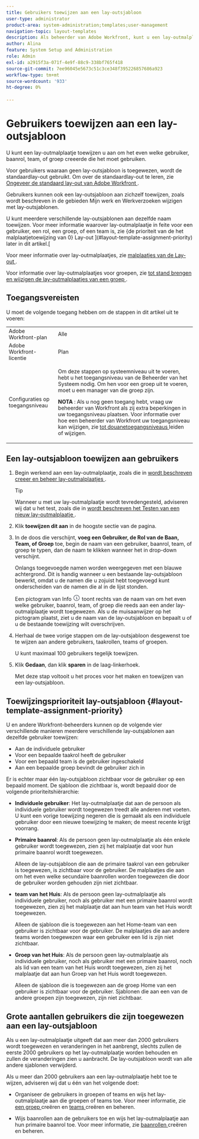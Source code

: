 ```yaml
---
title: Gebruikers toewijzen aan een lay-outsjabloon
user-type: administrator
product-area: system-administration;templates;user-management
navigation-topic: layout-templates
description: Als beheerder van Adobe Workfront, kunt u een lay-outmalplaatje toewijzen u aan om het even welke gebruiker, baanrol, team, of groep hebt gecreeerd die het moet gebruiken.
author: Alina
feature: System Setup and Administration
role: Admin
exl-id: a2915f3a-071f-4e9f-88c9-338bf765f418
source-git-commit: 7ee96045e5673c51c3ce348f395226857686a923
workflow-type: tm+mt
source-wordcount: '933'
ht-degree: 0%

---
```


# Gebruikers toewijzen aan een lay-outsjabloon

U kunt een lay-outmalplaatje toewijzen u aan om het even welke gebruiker, baanrol, team, of groep creeerde die het moet gebruiken.

Voor gebruikers waaraan geen lay-outsjabloon is toegewezen, wordt de standaardlay-out gebruikt. Om over de standaardlay-out te leren, zie [ Ongeveer de standaard lay-out van Adobe Workfront ](../../../administration-and-setup/customize-workfront/use-layout-templates/about-the-default-wf-layout.md).

Gebruikers kunnen ook een lay-outsjabloon aan zichzelf toewijzen, zoals wordt beschreven in de gebieden Mijn werk en Werkverzoeken wijzigen met lay-outsjablonen.

U kunt meerdere verschillende lay-outsjablonen aan dezelfde naam toewijzen. Voor meer informatie waarover lay-outmalplaatje in feite voor een gebruiker, een rol, een groep, of een team is, zie {de prioriteit van de het malplaatjetoewijzing van 0} Lay-out ](#layout-template-assignment-priority) later in dit artikel.[

Voor meer informatie over lay-outmalplaatjes, zie [ malplaatjes van de Lay-out ](../../../administration-and-setup/customize-workfront/use-layout-templates/use-layout-templates-customize-ui.md).

Voor informatie over lay-outmalplaatjes voor groepen, zie [ tot stand brengen en wijzigen de lay-outmalplaatjes van een groep ](../../../administration-and-setup/manage-groups/work-with-group-objects/create-and-modify-a-groups-layout-templates.md).

## Toegangsvereisten

U moet de volgende toegang hebben om de stappen in dit artikel uit te voeren:

<table style="table-layout:auto"> 
 <col> 
 <col> 
 <tbody> 
  <tr> 
   <td role="rowheader">Adobe Workfront-plan</td> 
   <td>Alle</td> 
  </tr> 
  <tr> 
   <td role="rowheader">Adobe Workfront-licentie</td> 
   <td>Plan</td> 
  </tr> 
  <tr> 
   <td role="rowheader">Configuraties op toegangsniveau</td> 
   <td> <p>Om deze stappen op systeemniveau uit te voeren, hebt u het toegangsniveau van de Beheerder van het Systeem nodig.
Om hen voor een groep uit te voeren, moet u een manager van die groep zijn.</p> <p><b> NOTA </b>: Als u nog geen toegang hebt, vraag uw beheerder van Workfront als zij extra beperkingen in uw toegangsniveau plaatsen. Voor informatie over hoe een beheerder van Workfront uw toegangsniveau kan wijzigen, zie <a href="../../../administration-and-setup/add-users/configure-and-grant-access/create-modify-access-levels.md" class="MCXref xref"> tot douanetoegangsniveaus </a> leiden of wijzigen.</p> </td> 
  </tr> 
 </tbody> 
</table>

## Een lay-outsjabloon toewijzen aan gebruikers

1. Begin werkend aan een lay-outmalplaatje, zoals die in [ wordt beschreven creeer en beheer lay-outmalplaatjes ](../../../administration-and-setup/customize-workfront/use-layout-templates/create-and-manage-layout-templates.md).

   >[!TIP]
   >
   >Wanneer u met uw lay-outmalplaatje wordt tevredengesteld, adviseren wij dat u het test, zoals die in [ wordt beschreven het Testen van een nieuw lay-outmalplaatje ](../../../administration-and-setup/customize-workfront/use-layout-templates/test-a-layout-template.md).

1. Klik **toewijzen dit aan** in de hoogste sectie van de pagina.
1. In de doos die verschijnt, **voeg een Gebruiker, de Rol van de Baan, Team, of Groep** toe, begin de naam van een gebruiker, baanrol, team, of groep te typen, dan de naam te klikken wanneer het in drop-down verschijnt.

   Onlangs toegevoegde namen worden weergegeven met een blauwe achtergrond. Dit is handig wanneer u een bestaande lay-outsjabloon bewerkt, omdat u de namen die u zojuist hebt toegevoegd kunt onderscheiden van de namen die al in de lijst stonden.

   Een pictogram van Info ![](assets/info-icon.png) toont rechts van de naam van om het even welke gebruiker, baanrol, team, of groep die reeds aan een ander lay-outmalplaatje wordt toegewezen. Als u de muisaanwijzer op het pictogram plaatst, ziet u de naam van de lay-outsjabloon en bepaalt u of u de bestaande toewijzing wilt overschrijven.

1. Herhaal de twee vorige stappen om de lay-outsjabloon desgewenst toe te wijzen aan andere gebruikers, taakrollen, teams of groepen.

   U kunt maximaal 100 gebruikers tegelijk toewijzen.

1. Klik **Gedaan**, dan klik **sparen** in de laag-linkerhoek.

   Met deze stap voltooit u het proces voor het maken en toewijzen van een lay-outsjabloon.

## Toewijzingsprioriteit lay-outsjabloon {#layout-template-assignment-priority}

U en andere Workfront-beheerders kunnen op de volgende vier verschillende manieren meerdere verschillende lay-outsjablonen aan dezelfde gebruiker toewijzen:

* Aan de individuele gebruiker
* Voor een bepaalde taakrol heeft de gebruiker
* Voor een bepaald team is de gebruiker ingeschakeld
* Aan een bepaalde groep bevindt de gebruiker zich in

Er is echter maar één lay-outsjabloon zichtbaar voor de gebruiker op een bepaald moment. De sjabloon die zichtbaar is, wordt bepaald door de volgende prioriteitshiërarchie:

* **Individuele gebruiker**: Het lay-outmalplaatje dat aan de persoon als individuele gebruiker wordt toegewezen treedt alle anderen met voeten. U kunt een vorige toewijzing negeren die is gemaakt als een individuele gebruiker door een nieuwe toewijzing te maken; de meest recente krijgt voorrang.
* **Primaire baanrol**: Als de persoon geen lay-outmalplaatje als één enkele gebruiker wordt toegewezen, zien zij het malplaatje dat voor hun primaire baanrol wordt toegewezen.

  Alleen de lay-outsjabloon die aan de primaire taakrol van een gebruiker is toegewezen, is zichtbaar voor de gebruiker. De malplaatjes die aan om het even welke secundaire baanrollen worden toegewezen die door de gebruiker worden gehouden zijn niet zichtbaar.

* **team van het Huis**: Als de persoon geen lay-outmalplaatje als individuele gebruiker, noch als gebruiker met een primaire baanrol wordt toegewezen, zien zij het malplaatje dat aan hun team van het Huis wordt toegewezen.

  Alleen de sjabloon die is toegewezen aan het Home-team van een gebruiker is zichtbaar voor de gebruiker. De malplaatjes die aan andere teams worden toegewezen waar een gebruiker een lid is zijn niet zichtbaar.

* **Groep van het Huis**: Als de persoon geen lay-outmalplaatje als individuele gebruiker, noch als gebruiker met een primaire baanrol, noch als lid van een team van het Huis wordt toegewezen, zien zij het malplaatje dat aan hun Groep van het Huis wordt toegewezen.

  Alleen de sjabloon die is toegewezen aan de groep Home van een gebruiker is zichtbaar voor de gebruiker. Sjablonen die aan een van de andere groepen zijn toegewezen, zijn niet zichtbaar.

## Grote aantallen gebruikers die zijn toegewezen aan een lay-outsjabloon

Als u een lay-outmalplaatje uitgeeft dat aan meer dan 2000 gebruikers wordt toegewezen en veranderingen in het aanbrengt, slechts zullen de eerste 2000 gebruikers op het lay-outmalplaatje worden behouden en zullen de veranderingen zien u aanbracht. De lay-outsjabloon wordt van alle andere sjablonen verwijderd.

Als u meer dan 2000 gebruikers aan een lay-outmalplaatje hebt toe te wijzen, adviseren wij dat u één van het volgende doet:

* Organiseer de gebruikers in groepen of teams en wijs het lay-outmalplaatje aan die groepen of teams toe. Voor meer informatie, zie [ een groep ](../../../administration-and-setup/manage-groups/create-and-manage-groups/create-a-group.md) creëren en [ teams ](../../../people-teams-and-groups/create-and-manage-teams/create-and-mange-teams.md) creëren en beheren.

* Wijs baanrollen aan de gebruikers toe en wijs het lay-outmalplaatje aan hun primaire baanrol toe. Voor meer informatie, zie [ baanrollen ](../../../administration-and-setup/set-up-workfront/organizational-setup/create-manage-job-roles.md) creëren en beheren.
